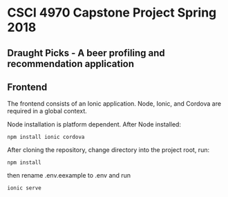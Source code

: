 # CSCI 4970 Capstone Project Spring 2018

## Draught Picks - A beer profiling and recommendation application

## Frontend

The frontend consists of an Ionic application. Node, Ionic, and Cordova are required in a global context.

Node installation is platform dependent. After Node installed:

`npm install ionic cordova`

After cloning the repository, change directory into the project root, run:

`npm install`

then rename .env.eexample to .env and run

`ionic serve`


